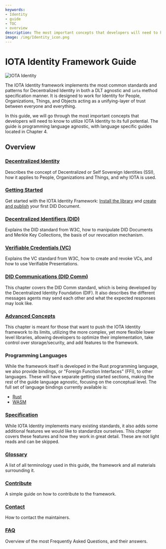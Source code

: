 ```yaml
---
keywords:
- Identity
- guide
- TOC
- overview
description: The most important concepts that developers will need to know to utilize IOTA Identity to its full potential.
image: /img/Identity_icon.png
---
```


# IOTA Identity Framework Guide

![IOTA Identity](https://github.com/iotaledger/identity.rs/raw/dev/.meta/identity_banner.png)

The IOTA Identity framework implements the most common standards and patterns for Decentralized Identity in both a DLT agnostic and `iota` method specification manner. It is designed to work for Identity for People, Organizations, Things, and Objects acting as a unifying-layer of trust between everyone and everything.

In this guide, we will go through the most important concepts that developers will need to know to utilize IOTA Identity to its full potential. The guide is programming language agnostic, with language specific guides located in Chapter 4.

## Overview

### [Decentralized Identity](decentralized_identity)

Describes the concept of Decentralized or Self Sovereign Identities (SSI), how it applies to People, Organizations and Things, and why IOTA is used.

### [Getting Started](getting_started/install)

Get started with the IOTA Identity Framework: [Install the library](getting_started/install) and [create and publish](getting_started/create_and_publish) your first DID Document.

### [Decentralized Identifiers (DID)](decentralized_identifiers/overview)

Explains the DID standard from W3C, how to manipulate DID Documents and Merkle Key Collections, the basis of our revocation mechanism.

### [Verifiable Credentials (VC)](verifiable_credentials/overview)

Explains the VC standard from W3C, how to create and revoke VCs, and how to use Verifiable Presentations.

### [DID Communications (DID Comm)](did_communications/overview)

This chapter covers the DID Comm standard, which is being developed by the Decentralized Identity Foundation (DIF). It also describes the different messages agents may send each other and what the expected responses may look like.

### [Advanced Concepts](advanced/overview)

This chapter is meant for those that want to push the IOTA Identity framework to its limits, utilizing the more complex, yet more flexible lower level libraries, allowing developers to optimize their implementation, take control over storage/security, and add features to the framework. 

### Programming Languages

While the framework itself is developed in the Rust programming language, we also provide bindings, or "Foreign Function Interfaces" (FFI), to other languages. These will have separate getting started sections, making the rest of the guide language agnostic, focusing on the conceptual level. The full set of language bindings currently available is:

- [Rust](libraries/rust/getting_started)
- [WASM](libraries/wasm/getting_started)

### [Specification](specs/overview)

While IOTA Identity implements many existing standards, it also adds some additional features we would like to standardize ourselves. This chapter covers these features and how they work in great detail. These are not light reads and can be skipped. 


### [Glossary](glossary)

A list of all terminology used in this guide, the framework and all materials surrounding it. 

### [Contribute](contribute)

A simple guide on how to contribute to the framework.

### [Contact](contact)

How to contact the maintainers.

### [FAQ](faq)

Overview of the most Frequently Asked Questions, and their answers.
